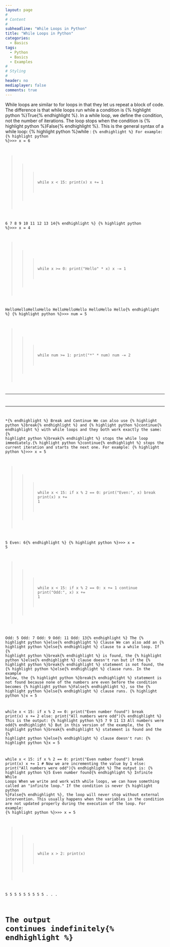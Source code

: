 ```yaml
---
layout: page
#
# Content
#
subheadline: "While Loops in Python"
title: "While Loops in Python"
categories:
  - Basics
tags:
  - Python
  - Basics
  - Examples
#
# Styling
#
header: no
mediaplayer: false
comments: true
---
```

While loops are similar to for loops in that they let us repeat a block of code. The difference is that while loops run while a condition is {% highlight python %}True{% endhighlight %}. 
In a while loop, we define the condition, not the number of iterations. The loop stops when the condition is {% highlight python %}False{% endhighlight %}.
This is the general syntax of a while loop:
{% highlight python %}while <condition>:
    <code>{% endhighlight %}
For example:
{% highlight python %}>>> x = 6

>>> while x < 15:
	print(x)
	x += 1

	
6
7
8
9
10
11
12
13
14{% endhighlight %}
{% highlight python %}>>> x = 4

>>> while x >= 0:
	print("Hello" * x)
	x -= 1

	
HelloHelloHelloHello
HelloHelloHello
HelloHello
Hello{% endhighlight %}
{% highlight python %}>>> num = 5

>>> while num >= 1:
	print("*" * num)
	num -= 2

	
*****
***
*{% endhighlight %}
Break and Continue
We can also use {% highlight python %}break{% endhighlight %} and {% highlight python %}continue{% endhighlight %} with while loops and they both work exactly the same:
{% highlight python %}break{% endhighlight %} stops the while loop immediately.{% highlight python %}continue{% endhighlight %} stops the current iteration and starts the next one.
For example:
{% highlight python %}>>> x = 5

>>> while x < 15:
	if x % 2 == 0:
		print("Even:", x)
		break
	print(x)
	x += 1
    

5
Even: 6{% endhighlight %}
{% highlight python %}>>> x = 5

>>> while x < 15:
	if x % 2 == 0:
		x += 1
		continue
	print("Odd:", x)
	x += 1

	
Odd: 5
Odd: 7
Odd: 9
Odd: 11
Odd: 13{% endhighlight %}
The {% highlight python %}else{% endhighlight %} Clause
We can also add an {% highlight python %}else{% endhighlight %} clause to a while loop. If {% highlight python %}break{% endhighlight %} is found, the {% highlight python %}else{% endhighlight %} clause doesn't run but if the {% highlight python %}break{% endhighlight %} statement is not found, the {% highlight python %}else{% endhighlight %} clause runs.
In the example below, the {% highlight python %}break{% endhighlight %} statement is not found because none of the numbers are even before the condition becomes {% highlight python %}False{% endhighlight %}, so the {% highlight python %}else{% endhighlight %} clause runs.
{% highlight python %}x = 5

while x < 15:
	if x % 2 == 0:
		print("Even number found")
		break
	print(x)
	x += 2
else:
	print("All numbers were odd"){% endhighlight %}
This is the output:
{% highlight python %}5
7
9
11
13
All numbers were odd{% endhighlight %}
But in this version of the example, the {% highlight python %}break{% endhighlight %} statement is found and the {% highlight python %}else{% endhighlight %} clause doesn't run:
{% highlight python %}x = 5

while x < 15:
	if x % 2 == 0:
		print("Even number found")
		break
	print(x)
	x += 1 # Now we are incrementing the value by 1
else:
	print("All numbers were odd"){% endhighlight %}
The output is:
{% highlight python %}5
Even number found{% endhighlight %}
Infinite While Loops
When we write and work with while loops, we can have something called an "infinite loop." If the condition is never {% highlight python %}False{% endhighlight %}, the loop will never stop without external intervention. 
This usually happens when the variables in the condition are not updated properly during the execution of the loop.
For example:
{% highlight python %}>>> x = 5

>>> while x > 2:
	print(x)

	
5
5
5
5
5
5
5
5
5
.
.
.
# The output continues indefinitely{% endhighlight %}
